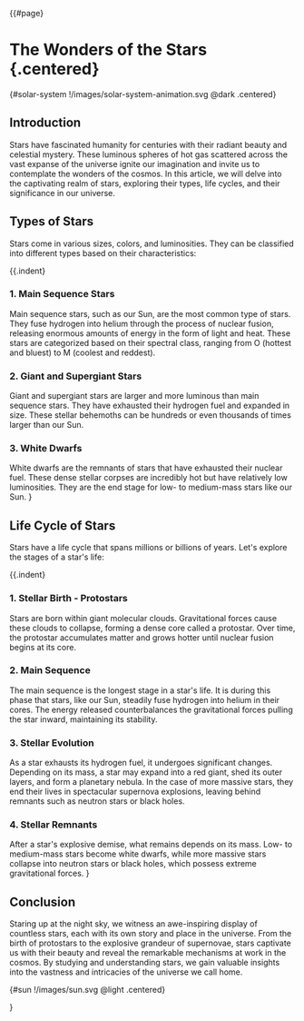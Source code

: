{{#page}

# The Wonders of the Stars {.centered}
{#solar-system !/images/solar-system-animation.svg @dark .centered}

## Introduction
Stars have fascinated humanity for centuries with their radiant beauty and celestial mystery. These luminous spheres of hot gas scattered across the vast expanse of the universe ignite our imagination and invite us to contemplate the wonders of the cosmos. In this article, we will delve into the captivating realm of stars, exploring their types, life cycles, and their significance in our universe.

## Types of Stars
Stars come in various sizes, colors, and luminosities. They can be classified into different types based on their characteristics:

{{.indent}
### 1. Main Sequence Stars
Main sequence stars, such as our Sun, are the most common type of stars. They fuse hydrogen into helium through the process of nuclear fusion, releasing enormous amounts of energy in the form of light and heat. These stars are categorized based on their spectral class, ranging from O (hottest and bluest) to M (coolest and reddest).

### 2. Giant and Supergiant Stars
Giant and supergiant stars are larger and more luminous than main sequence stars. They have exhausted their hydrogen fuel and expanded in size. These stellar behemoths can be hundreds or even thousands of times larger than our Sun.

### 3. White Dwarfs
White dwarfs are the remnants of stars that have exhausted their nuclear fuel. These dense stellar corpses are incredibly hot but have relatively low luminosities. They are the end stage for low- to medium-mass stars like our Sun.
}

## Life Cycle of Stars
Stars have a life cycle that spans millions or billions of years. Let's explore the stages of a star's life:

{{.indent}
### 1. Stellar Birth - Protostars
Stars are born within giant molecular clouds. Gravitational forces cause these clouds to collapse, forming a dense core called a protostar. Over time, the protostar accumulates matter and grows hotter until nuclear fusion begins at its core.

### 2. Main Sequence
The main sequence is the longest stage in a star's life. It is during this phase that stars, like our Sun, steadily fuse hydrogen into helium in their cores. The energy released counterbalances the gravitational forces pulling the star inward, maintaining its stability.

### 3. Stellar Evolution
As a star exhausts its hydrogen fuel, it undergoes significant changes. Depending on its mass, a star may expand into a red giant, shed its outer layers, and form a planetary nebula. In the case of more massive stars, they end their lives in spectacular supernova explosions, leaving behind remnants such as neutron stars or black holes.

### 4. Stellar Remnants
After a star's explosive demise, what remains depends on its mass. Low- to medium-mass stars become white dwarfs, while more massive stars collapse into neutron stars or black holes, which possess extreme gravitational forces.
}

## Conclusion
Staring up at the night sky, we witness an awe-inspiring display of countless stars, each with its own story and place in the universe. From the birth of protostars to the explosive grandeur of supernovae, stars captivate us with their beauty and reveal the remarkable mechanisms at work in the cosmos. By studying and understanding stars, we gain valuable insights into the vastness and intricacies of the universe we call home.

{#sun !/images/sun.svg @light .centered}

}

<style>
#page {
  padding: 0 20px;
  max-width: 680px;
  margin: 0 auto;
}
#solar-system {
  width:450px;
}
#sun {
  height: 100px;
}
main {
  transition: background-color 0.5s, color 0.5s;
}
.dark {
  background-color: #333;
  color: #fff;
}
.light {
  background-color: #fff;
  color: #333;
}
</style>